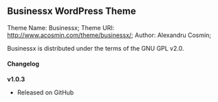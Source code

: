 ## Businessx WordPress Theme ##

Theme Name: Businessx;
Theme URI: http://www.acosmin.com/theme/businessx/;
Author: Alexandru Cosmin;

Businessx is distributed under the terms of the GNU GPL v2.0.

#### Changelog ####

**v1.0.3**
* Released on GitHub
